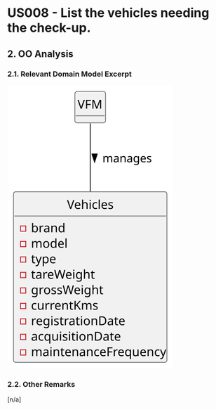# US008 - List the vehicles needing the check-up.

## 2. OO Analysis

### 2.1. Relevant Domain Model Excerpt 

![US008-DM](svg/us008-domain-model.svg)

### 2.2. Other Remarks

[n/a]